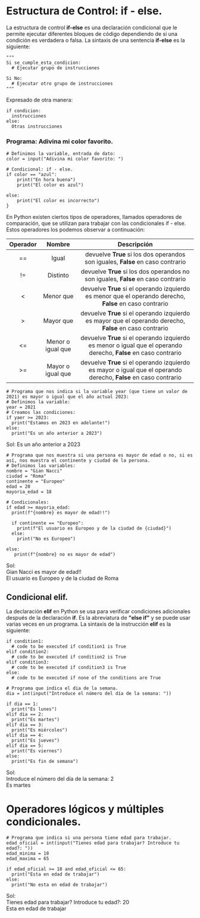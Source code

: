 # Estructura de Control: if - else.  

La estructura de control **if-else** es una declaración condicional que le permite ejecutar diferentes bloques de código dependiendo de si una condición es verdadera o falsa. La sintaxis de una sentencia **if-else** es la siguiente:

```python{
"""
Si se_cumple_esta_condicion:
  # Ejecutar grupo de instrucciones

Si No:
  # Ejecutar otro grupo de instrucciones
"""
```

Expresado de otra manera:  
```python{
if condicion:
  instrucciones
else:
  Otras instrucciones
```

### Programa: Adivina mi color favorito.

```python{
# Definimos la variable, entrada de dato:
color = input("Adivina mi color favorito: ")

# Condicional: if - else.
if color == "azul":
    print("En hora buena")
    print("El color es azul")

else:
    print("El color es incorrecto")
}
```

En Python existen ciertos tipos de operadores, llamados operadores de comparación, que se utilizan para trabajar con las condicionales if - else. Estos operadores los podemos observar a continuación:


| Operador | Nombre | Descripción |
| :------: | :------: | :------: |
| == | Igual | devuelve **True** si los dos operandos son iguales, **False** en caso contrario |
| != | Distinto | devuelve **True** si los dos operandos no son iguales, **False** en caso contrario |
| < | Menor que | devuelve **True** si el operando izquierdo es menor que el operando derecho, **False** en caso contrario |
| > | Mayor que | devuelve **True** si el operando izquierdo es mayor que el operando derecho, **False** en caso contrario |
| <= | Menor o igual que | devuelve **True** si el operando izquierdo es menor o igual que el operando derecho, **False** en caso contrario |
| >= | Mayor o igual que | devuelve **True** si el operando izquierdo es mayor o igual que el operando derecho, **False** en caso contrario |

```python{
# Programa que nos indica si la variable year (que tiene un valor de 2021) es mayor o igual que el año actual 2023:
# Definimos la variable:
year = 2021
# Creamos las condiciones:
if yaer >= 2023:
  print("Estamos en 2023 en adelante!")
else:
  print("Es un año anterior a 2023")
```
Sol: Es un año anterior a 2023

```python{
# Programa que nos muestra si una persona es mayor de edad o no, si es así, nos muestra el continente y ciudad de la persona.
# Definimos las variables:
nombre = "Gian Nacci"
ciudad = "Roma"
continente = "Europeo"
edad = 20
mayoria_edad = 18

# Condicionales:
if edad >= mayoria_edad:
  print(f"{nombre} es mayor de edad!!")

  if continente == "Europeo":
    print(f"El usuario es Europeo y de la ciudad de {ciudad}")
  else:
    print("No es Europeo")

else:
   print(f"{nombre} no es mayor de edad")
```
Sol:  
Gian Nacci es mayor de edad!!  
El usuario es Europeo y de la ciudad de Roma  

## Condicional elif.  
La declaración **elif** en Python se usa para verificar condiciones adicionales después de la declaración **if**. Es la abreviatura de **"else if"** y se puede usar varias veces en un programa. La sintaxis de la instrucción **elif** es la siguiente:  

```python{
if condition1:
  # code to be executed if condition1 is True
elif condition2:
  # code to be executed if condition2 is True
elif condition3:
  # code to be executed if condition3 is True
else:
  # code to be executed if none of the conditions are True
```

```python{
# Programa que indica el dia de la semana.
dia = int(input("Introduce el número del día de la semana: "))

if dia == 1:
  print("Es lunes")
elif dia == 2:
  print("Es martes")
elif dia == 3:
  print("Es miércoles")
elif dia == 4:
  print("Es jueves")
elif dia == 5:
  print("Es viernes")   
else:
  print("Es fin de semana")
```
Sol:  
Introduce el número del día de la semana: 2  
Es martes

# Operadores lógicos y múltiples condicionales.   
```python{
# Programa que indica si una persona tiene edad para trabajar.
edad_oficial = int(input("Tienes edad para trabajar? Introduce tu edad?: "))
edad_minima = 18
edad_maxima = 65

if edad_oficial >= 18 and edad_oficial <= 65:
  print("Esta en edad de trabajar")
else:
  print("No esta en edad de trabajar")
```
Sol:  
Tienes edad para trabajar? Introduce tu edad?: 20  
Esta en edad de trabajar
